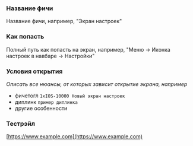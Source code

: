 ### Название фичи

Название фичи, например, "Экран настроек"

### Как попасть

Полный путь как попасть на экран, например, "Меню → Иконка настроек в навбаре → Настройки"

### Условия открытия

_Описать все нюансы, от которых зависит открытие экрана, например_ 

- фичетогл `1xIOS-10000 Новый экран настроек`
- диплинк `пример диплинка`
- другие особенности

### Тестрэйл 

[https://www.example.com](https://www.example.com)
